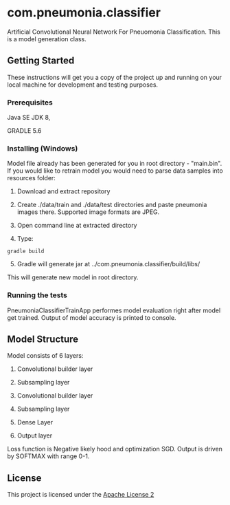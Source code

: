 # com.pneumonia.classifier

 Artificial Convolutional Neural Network For Pneuomonia Classification. This is a model generation class.

## Getting Started

These instructions will get you a copy of the project up and running on your local machine for development and testing purposes.

### Prerequisites

Java SE JDK 8,

GRADLE 5.6

### Installing (Windows)

Model file already has been generated for you in root directory - "main.bin". If you would like to retrain model you would need to parse data samples into resources folder:

1. Download and extract repository

2. Create ./data/train and ./data/test directories and paste pneumonia images there. Supported image formats are JPEG.

3. Open command line at extracted directory

4. Type:
```
gradle build
```
5. Gradle will generate jar at ../com.pneumonia.classifier/build/libs/

This will generate new model in root directory.

### Running the tests

PneumoniaClassifierTrainApp performes model evaluation right after model get trained.
Output of model accuracy is printed to console.

## Model Structure

Model consists of 6 layers:

1. Convolutional builder layer

2. Subsampling layer 

3. Convolutional builder layer

4. Subsampling layer 

5. Dense Layer 

6. Output layer

Loss function is Negative likely hood and optimization SGD. Output is driven by SOFTMAX with range 0-1.

## License

This project is licensed under the [Apache License 2](https://www.apache.org/licenses/LICENSE-2.0)
